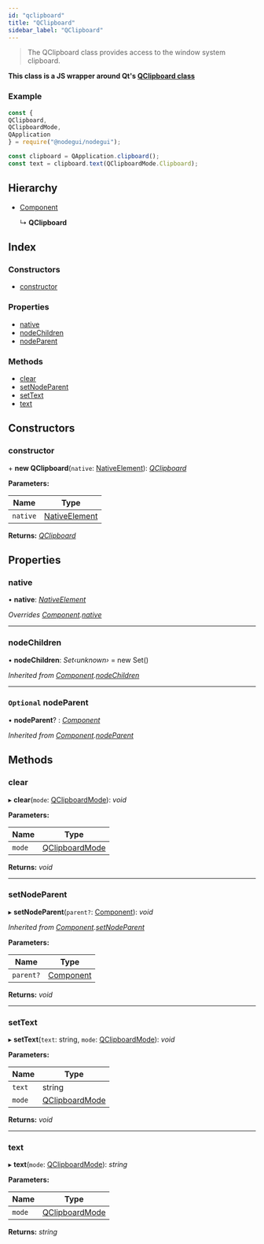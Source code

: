```yaml
---
id: "qclipboard"
title: "QClipboard"
sidebar_label: "QClipboard"
---
```


> The QClipboard class provides access to the window system clipboard.

**This class is a JS wrapper around Qt's [QClipboard class](https://doc.qt.io/qt-5/QClipboard.html)**

### Example

```javascript
const {
QClipboard,
QClipboardMode,
QApplication
} = require("@nodegui/nodegui");

const clipboard = QApplication.clipboard();
const text = clipboard.text(QClipboardMode.Clipboard);
```

## Hierarchy

* [Component](component.md)

  ↳ **QClipboard**

## Index

### Constructors

* [constructor](qclipboard.md#constructor)

### Properties

* [native](qclipboard.md#native)
* [nodeChildren](qclipboard.md#nodechildren)
* [nodeParent](qclipboard.md#optional-nodeparent)

### Methods

* [clear](qclipboard.md#clear)
* [setNodeParent](qclipboard.md#setnodeparent)
* [setText](qclipboard.md#settext)
* [text](qclipboard.md#text)

## Constructors

###  constructor

\+ **new QClipboard**(`native`: [NativeElement](../globals.md#nativeelement)): *[QClipboard](qclipboard.md)*

**Parameters:**

Name | Type |
------ | ------ |
`native` | [NativeElement](../globals.md#nativeelement) |

**Returns:** *[QClipboard](qclipboard.md)*

## Properties

###  native

• **native**: *[NativeElement](../globals.md#nativeelement)*

*Overrides [Component](component.md).[native](component.md#abstract-native)*

___

###  nodeChildren

• **nodeChildren**: *Set‹unknown›* =  new Set()

*Inherited from [Component](component.md).[nodeChildren](component.md#nodechildren)*

___

### `Optional` nodeParent

• **nodeParent**? : *[Component](component.md)*

*Inherited from [Component](component.md).[nodeParent](component.md#optional-nodeparent)*

## Methods

###  clear

▸ **clear**(`mode`: [QClipboardMode](../enums/qclipboardmode.md)): *void*

**Parameters:**

Name | Type |
------ | ------ |
`mode` | [QClipboardMode](../enums/qclipboardmode.md) |

**Returns:** *void*

___

###  setNodeParent

▸ **setNodeParent**(`parent?`: [Component](component.md)): *void*

*Inherited from [Component](component.md).[setNodeParent](component.md#setnodeparent)*

**Parameters:**

Name | Type |
------ | ------ |
`parent?` | [Component](component.md) |

**Returns:** *void*

___

###  setText

▸ **setText**(`text`: string, `mode`: [QClipboardMode](../enums/qclipboardmode.md)): *void*

**Parameters:**

Name | Type |
------ | ------ |
`text` | string |
`mode` | [QClipboardMode](../enums/qclipboardmode.md) |

**Returns:** *void*

___

###  text

▸ **text**(`mode`: [QClipboardMode](../enums/qclipboardmode.md)): *string*

**Parameters:**

Name | Type |
------ | ------ |
`mode` | [QClipboardMode](../enums/qclipboardmode.md) |

**Returns:** *string*
